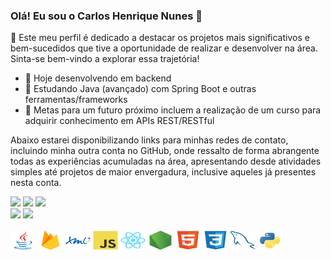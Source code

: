 ### Olá! Eu sou o Carlos Henrique Nunes 👋
📝 Este meu perfil é dedicado a destacar os projetos mais significativos e bem-sucedidos que tive a oportunidade de realizar e desenvolver na área. Sinta-se bem-vindo a explorar essa trajetória!

- 🔭 Hoje desenvolvendo em backend
- 🌱 Estudando Java (avançado) com Spring Boot e outras ferramentas/frameworks
- 🚀 Metas para um futuro próximo incluem a realização de um curso para adquirir conhecimento em APIs REST/RESTful

Abaixo estarei disponibilizando links para minhas redes de contato, incluindo minha outra conta no GitHub, onde ressalto de forma abrangente todas as experiências acumuladas na área, apresentando desde atividades simples até projetos de maior envergadura, inclusive aqueles já presentes nesta conta.

<div>
  <a href="https://github.com/CrMessiProgrammer" target="_blank"><img src="https://img.shields.io/badge/GitHub-100000?style=for-the-badge&logo=github&logoColor=white" target="_blank"></a>
  <a href="mailto:carloshnunes383@gmail.com"><img src="https://img.shields.io/badge/Gmail-D14836?style=for-the-badge&logo=gmail&logoColor=white" target="_blank"></a>
  <a href="https://www.linkedin.com/in/carlos-henrique-nunes-234005190" target="_blank"><img src="https://img.shields.io/badge/-LinkedIn-%230077B5?style=for-the-badge&logo=linkedin&logoColor=white" target="_blank"></a> 
</div>
<div>
  <a href="https://github.com/CarlosHNDev"></a>
  <img height="200em" src="https://github-readme-stats.vercel.app/api?username=CarlosHNDev&show_icons=true&theme=dracula&include_all_commits=true&count_private=true" />
  <img height="200em" src="https://github-readme-stats.vercel.app/api/top-langs?username=CarlosHNDev&layout=compact&langs_count=16&theme=dracula" />
</div>
<div style="display: inline_block"><br>
  <img align="center" alt="Carlos-Java" height="30" width="40" src="https://raw.githubusercontent.com/devicons/devicon/master/icons/java/java-original.svg">
  <img align="center" alt="Carlos-Firebase" height="30" width="40" src="https://raw.githubusercontent.com/devicons/devicon/master/icons/firebase/firebase-original.svg">
  <img align="center" alt="Carlos-XML" height="30" width="40" src="https://raw.githubusercontent.com/devicons/devicon/master/icons/xml/xml-original.svg">
  <img align="center" alt="Carlos-Js" height="30" width="40" src="https://raw.githubusercontent.com/devicons/devicon/master/icons/javascript/javascript-original.svg">
  <img align="center" alt="Carlos-React" height="30" width="40" src="https://raw.githubusercontent.com/devicons/devicon/master/icons/react/react-original.svg">
  <img align="center" alt="Carlos-Node.js" height="30" width="40" src="https://raw.githubusercontent.com/devicons/devicon/master/icons/nodejs/nodejs-original.svg">
  <img align="center" alt="Carlos-HTML" height="30" width="40" src="https://raw.githubusercontent.com/devicons/devicon/master/icons/html5/html5-original.svg">
  <img align="center" alt="Carlos-CSS" height="30" width="40" src="https://raw.githubusercontent.com/devicons/devicon/master/icons/css3/css3-original.svg">
  <img align="center" alt="Carlos-MySQL" height="30" width="40" src="https://raw.githubusercontent.com/devicons/devicon/master/icons/mysql/mysql-original.svg">
  <img align="center" alt="Carlos-Python" height="30" width="40" src="https://raw.githubusercontent.com/devicons/devicon/master/icons/python/python-original.svg">
</div>
